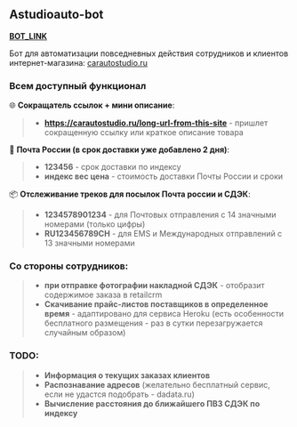 ## Astudioauto-bot

**[BOT_LINK](https://t.me/astudio_work_bot)**

Бот для автоматизации повседневных действия сотрудников и клиентов интернет-магазина: 
[carautostudio.ru](https://carautostudio.ru)

### Всем доступный функционал

🌐 **Сокращатель ссылок + мини описание**:
> - **https://carautostudio.ru/long-url-from-this-site** - пришлет сокращенную ссылку или краткое описание товара

📮 **Почта России (в срок доставки уже добавлено 2 дня)**:
> - **123456** - срок доставки по индексу
> - **индекс вес цена** - стоимость доставки Почты России и сроки

📦 **Отслеживание треков для посылок Почта россии и СДЭК**:
> - **1234578901234** - для Почтовых отправления с 14 значными номерами (только цифры)
> - **RU123456789CH** - для EMS и Международных отправлений c 13 значными номерами



### Со стороны сотрудников:

> - **при отправке фотографии накладной СДЭК** - отобразит содержимое заказа в retailcrm
> - **Скачивание прайс-листов поставщиков в определенное время** - адаптировано для сервиса Heroku (есть особенности бесплатного размещения - раз в сутки перезагружается случайным образом)



### TODO:

> - **Информация о текущих заказах клиентов**
> - **Распознавание адресов** (желательно бесплатный сервис, если не удастся подобрать - dadata.ru)
> - **Вычисление расстояния до ближайшего ПВЗ СДЭК по индексу**
